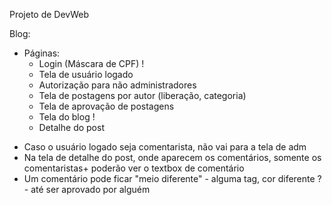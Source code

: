 Projeto de DevWeb

Blog:
- Páginas:
    * Login (Máscara de CPF) !
    * Tela de usuário logado
    * Autorização para não administradores
    * Tela de postagens por autor (liberação, categoria)
    * Tela de aprovação de postagens
    * Tela do blog !
    * Detalhe do post

* Caso o usuário logado seja comentarista, não vai para a tela de adm
* Na tela de detalhe do post, onde aparecem os comentários, somente os comentaristas+ poderão ver o textbox de comentário
* Um comentário pode ficar "meio diferente" - alguma tag, cor diferente ? - até ser aprovado por alguém
